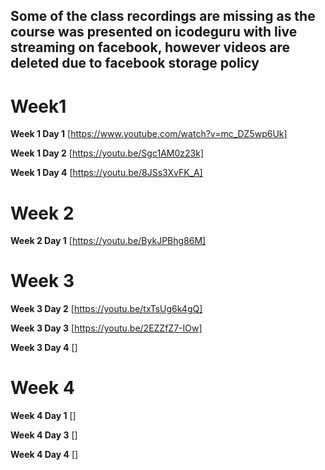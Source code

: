 ## Some of the class recordings are missing as the course was presented on icodeguru with live streaming on facebook, however videos are deleted due to facebook storage policy

# Week1

**Week 1 Day 1** [https://www.youtube.com/watch?v=mc_DZ5wp6Uk]

**Week 1 Day 2** [https://youtu.be/Sgc1AM0z23k]

**Week 1 Day 4** [https://youtu.be/8JSs3XvFK_A]

# Week 2

**Week 2 Day 1** [https://youtu.be/BykJPBhg86M]

# Week 3

**Week 3 Day 2** [https://youtu.be/txTsUg6k4gQ]

**Week 3 Day 3** [https://youtu.be/2EZZfZ7-IOw]

**Week 3 Day 4** []

# Week 4

**Week 4 Day 1** []

**Week 4 Day 3** []

**Week 4 Day 4** []
